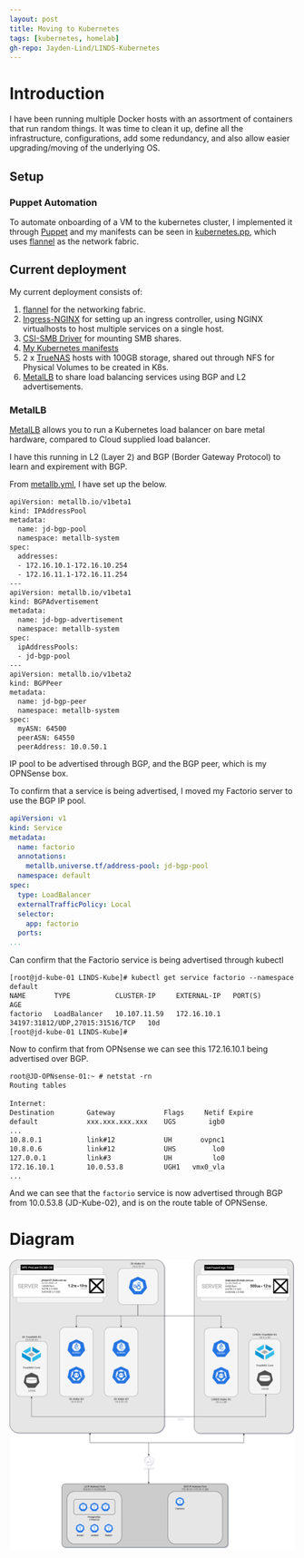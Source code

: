 ```yaml
---
layout: post
title: Moving to Kubernetes
tags: [kubernetes, homelab]
gh-repo: Jayden-Lind/LINDS-Kubernetes
---
```


# Introduction

I have been running multiple Docker hosts with an assortment of containers that run random things. It was time to clean it up, define all the infrastructure, configurations, add some redundancy, and also allow easier upgrading/moving of the underlying OS.

## Setup

### Puppet Automation

To automate onboarding of a VM to the kubernetes cluster, I implemented it through [Puppet](https://puppet.com/docs/puppet/7/install_puppet.html) and my manifests can be seen in [kubernetes.pp](https://github.com/Jayden-Lind/LINDS-Puppet/blob/master/manifests/kubernetes.pp), which uses [flannel](https://github.com/flannel-io/flannel) as the network fabric.

## Current deployment

My current deployment consists of:

1. [flannel](https://github.com/flannel-io/flannel) for the networking fabric.
2. [Ingress-NGINX](https://github.com/kubernetes/ingress-nginx) for setting up an ingress controller, using NGINX virtualhosts to host multiple services on a single host.
3. [CSI-SMB Driver](https://github.com/kubernetes-csi/csi-driver-smb) for mounting SMB shares.
4. [My Kubernetes manifests](https://github.com/Jayden-Lind/LINDS-Kubernetes)
5. 2 x [TrueNAS](https://www.truenas.com/) hosts with 100GB storage, shared out through NFS for Physical Volumes to be created in K8s.
6. [MetalLB](https://metallb.universe.tf/) to share load balancing services using BGP and L2 advertisements.


### MetalLB

[MetalLB](https://metallb.universe.tf/) allows you to run a Kubernetes load balancer on bare metal hardware, compared to Cloud supplied load balancer.

I have this running in L2 (Layer 2) and BGP (Border Gateway Protocol) to learn and expirement with BGP.

From [metallb.yml](https://github.com/Jayden-Lind/LINDS-Kubernetes/blob/master/metallb.yml), I have set up the below.

```
apiVersion: metallb.io/v1beta1
kind: IPAddressPool
metadata:
  name: jd-bgp-pool
  namespace: metallb-system
spec:
  addresses:
  - 172.16.10.1-172.16.10.254
  - 172.16.11.1-172.16.11.254
---
apiVersion: metallb.io/v1beta1
kind: BGPAdvertisement
metadata:
  name: jd-bgp-advertisement
  namespace: metallb-system
spec:
  ipAddressPools:
  - jd-bgp-pool
---
apiVersion: metallb.io/v1beta2
kind: BGPPeer
metadata:
  name: jd-bgp-peer
  namespace: metallb-system
spec:
  myASN: 64500
  peerASN: 64550
  peerAddress: 10.0.50.1
```

IP pool to be advertised through BGP, and the BGP peer, which is my OPNSense box.

To confirm that a service is being advertised, I moved my Factorio server to use the BGP IP pool.

```yaml
apiVersion: v1
kind: Service
metadata:
  name: factorio
  annotations:
    metallb.universe.tf/address-pool: jd-bgp-pool
  namespace: default
spec:
  type: LoadBalancer
  externalTrafficPolicy: Local
  selector:
    app: factorio
  ports:
...
```

Can confirm that the Factorio service is being advertised through kubectl

```shell
[root@jd-kube-01 LINDS-Kube]# kubectl get service factorio --namespace default 
NAME       TYPE           CLUSTER-IP     EXTERNAL-IP   PORT(S)                           AGE
factorio   LoadBalancer   10.107.11.59   172.16.10.1   34197:31812/UDP,27015:31516/TCP   10d
[root@jd-kube-01 LINDS-Kube]# 
```

Now to confirm that from OPNsense we can see this 172.16.10.1 being advertised over BGP.

```shell
root@JD-OPNsense-01:~ # netstat -rn
Routing tables

Internet:
Destination        Gateway            Flags     Netif Expire
default            xxx.xxx.xxx.xxx    UGS        igb0
...
10.8.0.1           link#12            UH       ovpnc1
10.8.0.6           link#12            UHS         lo0
127.0.0.1          link#3             UH          lo0
172.16.10.1        10.0.53.8          UGH1   vmx0_vla
...
```

And we can see that the `factorio` service is now advertised through BGP from 10.0.53.8 (JD-Kube-02), and is on the route table of OPNSense.

# Diagram

![image](/img/2022/07/LINDS-Kubernetes.png)
